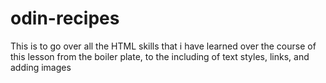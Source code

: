 # odin-recipes

This is to go over all the HTML skills that i have learned over the course of this lesson
from the boiler plate, to the including of text styles, links, and adding images